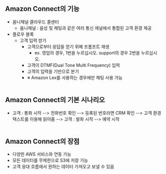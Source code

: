 ## Amazon Connect의 기능
- 옴니채널 클라우드 콜센터
  - 옴니채널 : 음성 및 채팅과 같은 여러 통신 채널에서 통합된 고객 환경 제공
- 플로우 블록
  - 고객 입력 받기
    - 고객으로부터 응답을 얻기 위해 프롬프트 재생
      - ex. 영업의 경우, 1번을 누르십시오. support의 경우 2번을 누르십시오.
    - 고객이 DTMF(Dual Tone Multi Frequency) 입력
    - 고객의 입력을 기반으로 분기
    - ※ Amazon Lex를 사용하는 경우에만 채팅 사용 가능
<br/></br>

## Amazon Connect의 기본 시나리오
- 고객 : 통화 시작 --> 전화번호 확인 --> 등록된 번호라면 CRM 확인 --> 고객 환경 텍스트를 이용해 읽어줌 --> 고객 : 발화 시작 --> 예약 시작
<br/></br>

## Amazon Connect의 장점
- 다양한 AWS 서비스와 연동 가능
- 모든 데이터를 무제한으로 S3에 저장 가능
- 고객 응대 흐름에서 원하는 데이터 가져오고 보낼 수 있음

